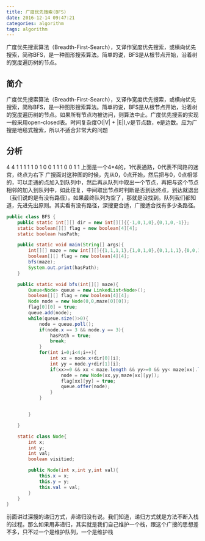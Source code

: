 ```yaml
---
title: 广度优先搜索(BFS)
date: 2016-12-14 09:47:21
categories: algorithm
tags: algorithm
---
```

广度优先搜索算法（Breadth-First-Search），又译作宽度优先搜索，或横向优先搜索，简称BFS，是一种图形搜索算法。简单的说，BFS是从根节点开始，沿着树的宽度遍历树的节点。
<!-- more -->
## 简介
广度优先搜索算法（Breadth-First-Search），又译作宽度优先搜索，或横向优先搜索，简称BFS，是一种图形搜索算法。简单的说，BFS是从根节点开始，沿着树的宽度遍历树的节点。如果所有节点均被访问，则算法中止。广度优先搜索的实现一般采用open-closed表。时间复杂度O(|V| + |E|),v是节点数，e是边数。应为广搜是地毯式搜索，所以不适合非常大的问题
## 分析
4 4
1 1 1 1
1 0 1 0
0 1 1 1
0 0 1 1
上面是一个4*4的，1代表通路，0代表不同路的迷宫，终点为右下
广搜面对这种图的时候，先从0，0点开始，然后把与0，0点相邻的，可以走通的点加入到队列中，然后再从队列中取出一个节点，再把与这个节点相邻的加入到队列中，如此往复，中间取出节点时判断是否到达终点，到达就退出（我们说的是有没有路径）。如果最终队列为空了，那就是没找到。队列我们都知道，先进先出原则。其实看有没有路径，深搜更合适，广搜适合找有多少条路径。
```java
public class BFS {
    public static int[][] dir = new int[][]{{-1,0,1,0},{0,1,0,-1}};
    static boolean[][] flag = new boolean[4][4];
    static boolean hasPath;

    public static void main(String[] args){
        int[][] maze = new int[][]{{1,1,1,1},{1,0,1,0},{0,1,1,1},{0,0,1,1}};
        boolean[][] flag = new boolean[4][4];
        bfs(maze);
        System.out.print(hasPath);
    }

    public static void bfs(int[][] maze){
        Queue<Node> queue = new LinkedList<Node>();
        boolean[][] flag = new boolean[4][4];
        Node node = new Node(0,0,maze[0][0]);
        flag[0][0] = true;
        queue.add(node);
        while(queue.size()>0){
            node = queue.poll();
            if(node.x == 3 && node.y == 3){
                hasPath = true;
                break;
            }
            for(int i=0;i<4;i++){
                int xx = node.x+dir[0][i];
                int yy = node.y+dir[1][i];
                if(xx>=0 && xx < maze.length && yy>=0 && yy< maze[xx].length && maze[xx][yy] == 1 && !flag[xx][yy]){
                    node = new Node(xx,yy,maze[xx][yy]);
                    flag[xx][yy] = true;
                    queue.offer(node);
                }
            }


        }

    }

    static class Node{
        int x;
        int y;
        int val;
        boolean visitied;

        public Node(int x,int y,int val){
            this.x = x;
            this.y = y;
            this.val = val;
        }
    }
}
```
前面讲过深搜的递归方式，非递归没有说。我们知道，递归方式就是方法不断入栈的过程。那么如果用非递归，其实就是我们自己维护一个栈，跟这个广搜的思想差不多，只不过一个是维护队列，一个是维护栈
